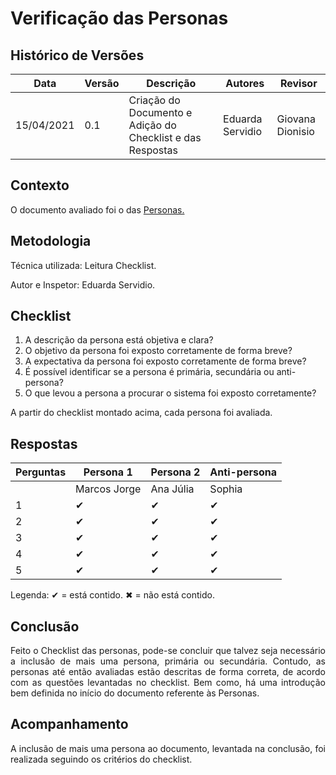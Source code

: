 # Verificação das Personas

## Histórico de Versões

| Data       | Versão | Descrição                                                  | Autores          | Revisor          |
| ---------- | ------ | ---------------------------------------------------------- | ---------------- | ---------------- |
| 15/04/2021 | 0.1    | Criação do Documento e Adição do Checklist e das Respostas | Eduarda Servidio | Giovana Dionisio |

## Contexto

<p align="justify">O documento avaliado foi o das <a href="https://requisitos-de-software.github.io/2020.2-Meu-Gov.br/Elicitacao/Personas/">Personas.</a></p>

## Metodologia

<p align="justify">Técnica utilizada: Leitura Checklist.</p>
Autor e Inspetor: Eduarda Servidio.

## Checklist

1. A descrição da persona está objetiva e clara?
2. O objetivo da persona foi exposto corretamente de forma breve?
3. A expectativa da persona foi exposto corretamente de forma breve?
4. É possível identificar se a persona é primária, secundária ou anti-persona?
5. O que levou a persona a procurar o sistema foi exposto corretamente?

<p align="justify"> A partir do checklist montado acima, cada persona foi avaliada.</p>

## Respostas

| Perguntas | Persona 1    | Persona 2 | Anti-persona |
| --------- | ------------ | --------- | ------------ |
|           | Marcos Jorge | Ana Júlia | Sophia       |
| 1         | ✔            | ✔         | ✔            |
| 2         | ✔            | ✔         | ✔            |
| 3         | ✔            | ✔         | ✔            |
| 4         | ✔            | ✔         | ✔            |
| 5         | ✔            | ✔         | ✔            |

Legenda: ✔ = está contido. ✖ = não está contido.

## Conclusão

<p align="justify">Feito o Checklist das personas, pode-se concluir que talvez seja necessário
a inclusão de mais uma persona, primária ou secundária. Contudo, as personas até então avaliadas
estão descritas de forma correta, de acordo com as questões levantadas no checklist. Bem como,
há uma introdução bem definida no início do documento referente às Personas.</p>

## Acompanhamento

<p align="justify">A inclusão de mais uma persona ao documento, levantada na conclusão, foi realizada seguindo os critérios do checklist.</p>
